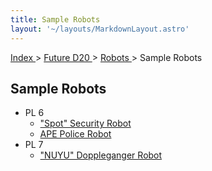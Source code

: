 ```yaml
---
title: Sample Robots
layout: '~/layouts/MarkdownLayout.astro'
---
```


[ Index ](/) > [ Future D20 ](/future.d20.srd) > [ Robots ](/future.d20.srd/robots) > Sample Robots

##  Sample Robots

  * PL 6 
    * [ "Spot" Security Robot ](/future.d20.srd/robots/sample.robots/spot.security.robot)
    * [ APE Police Robot ](/future.d20.srd/robots/sample.robots/ape.police.robot)
  * PL 7 
    * [ "NUYU" Doppleganger Robot ](/future.d20.srd/robots/sample.robots/nuyu.doppleganger.robot)

